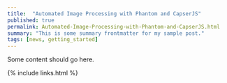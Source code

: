 ```yaml
---
title:  "Automated Image Processing with Phantom and CapserJS"
published: true
permalink: Automated-Image-Processing-with-Phantom-and-CapserJS.html
summary: "This is some summary frontmatter for my sample post."
tags: [news, getting_started]
---
```


Some content should go here.

{% include links.html %}

